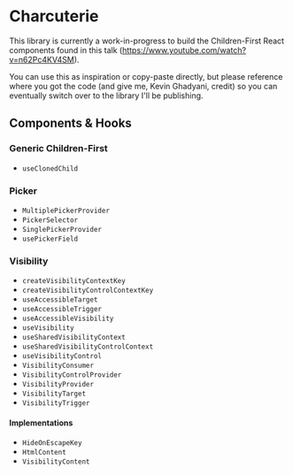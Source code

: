 # Charcuterie

This library is currently a work-in-progress to build the Children-First React components found in this talk (https://www.youtube.com/watch?v=n62Pc4KV4SM).

You can use this as inspiration or copy-paste directly, but please reference where you got the code (and give me, Kevin Ghadyani, credit) so you can eventually switch over to the library I'll be publishing.

## Components & Hooks

### Generic Children-First

- `useClonedChild`

### Picker

- `MultiplePickerProvider`
- `PickerSelector`
- `SinglePickerProvider`
- `usePickerField`

### Visibility

- `createVisibilityContextKey`
- `createVisibilityControlContextKey`
- `useAccessibleTarget`
- `useAccessibleTrigger`
- `useAccessibleVisibility`
- `useVisibility`
- `useSharedVisibilityContext`
- `useSharedVisibilityControlContext`
- `useVisibilityControl`
- `VisibilityConsumer`
- `VisibilityControlProvider`
- `VisibilityProvider`
- `VisibilityTarget`
- `VisibilityTrigger`

#### Implementations

- `HideOnEscapeKey`
- `HtmlContent`
- `VisibilityContent`
